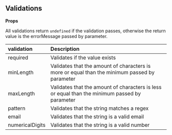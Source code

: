 ## Validations

**Props**

All validations return `undefined` if the validation passes, otherwise the return value is the errorMessage passed by parameter.

| validation | Description |
|:---|:---|
| required | Validates if the value exists |
| minLength | Validates that the amount of characters is more or equal than the minimum passed by parameter |
| maxLength | Validates that the amount of characters is less or equal than the minimum passed by parameter |
| pattern | Validates that the string matches a regex |
| email | Validates that the string is a valid email |
| numericalDigits | Validates that the string is a valid number |
